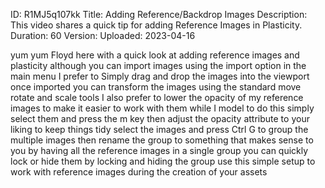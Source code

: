 ID: R1MJ5q107kk
Title: Adding Reference/Backdrop Images
Description: This video shares a quick tip for adding Reference Images in Plasticity.
Duration: 60
Version: 
Uploaded: 2023-04-16

yum yum Floyd here with a quick look at
adding reference images and plasticity
although you can import images using the
import option in the main menu I prefer
to Simply drag and drop the images into
the viewport once imported you can
transform the images using the standard
move rotate and scale tools
I also prefer to lower the opacity of my
reference images to make it easier to
work with them while I model to do this
simply select them and press the m key
then adjust the opacity attribute to
your liking
to keep things tidy select the images
and press Ctrl G to group the multiple
images then rename the group to
something that makes sense to you by
having all the reference images in a
single group you can quickly lock or
hide them by locking and hiding the
group use this simple setup to work with
reference images during the creation of
your assets